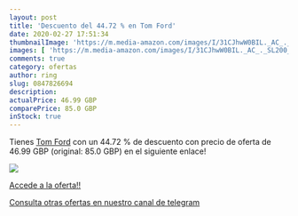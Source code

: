 ```yaml
---
layout: post
title: 'Descuento del 44.72 % en Tom Ford'
date: 2020-02-27 17:51:34
thumbnailImage: 'https://m.media-amazon.com/images/I/31CJhwW0BIL._AC_._SL200_.jpg'
images: [ 'https://m.media-amazon.com/images/I/31CJhwW0BIL._AC_._SL200_.jpg' ]
comments: true
category: ofertas
author: ring
slug: 0847826694
description:
actualPrice: 46.99 GBP
comparePrice: 85.0 GBP
inStock: true
---
```


Tienes [Tom Ford](https://www.amazon.co.uk/dp/0847826694/?tag=redken01-21) con un 44.72 % de descuento con precio de oferta de 46.99 GBP (original: 85.0 GBP) en el siguiente enlace!

[![](https://m.media-amazon.com/images/I/31CJhwW0BIL._AC_._SL200_.jpg)](https://www.amazon.co.uk/dp/0847826694/?tag=redken01-21)

[Accede a la oferta!!](https://www.amazon.co.uk/dp/0847826694/?tag=redken01-21)

[Consulta otras ofertas en nuestro canal de telegram](https://t.me/s/ofertas25)
